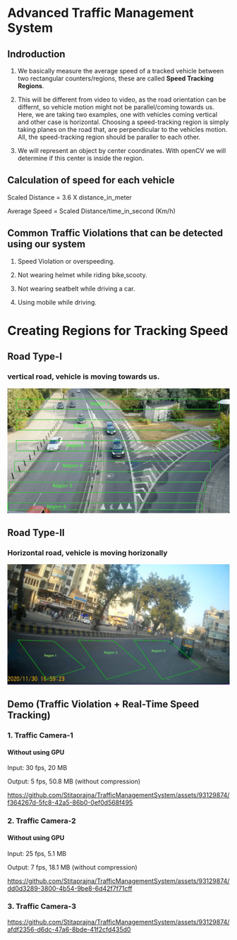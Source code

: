 # Advanced Traffic Management System 

## Indroduction

1. We basically measure the average speed of a tracked vehicle between two rectangular counters/regions, these are called **Speed Tracking Regions**. 


2. This will be different from video to video, as the road orientation can be differnt, so vehicle motion might not be parallel/coming towards us. Here, we are taking two examples, one    with vehicles coming vertical and other case is horizontal. Choosing a speed-tracking region is simply taking planes on the road that, are perpendicular to the vehicles motion. All,    the speed-tracking region should be paraller to each other.


3. We will represent an object by center coordinates. With openCV we will determine if this center is inside the region.


## Calculation of speed for each vehicle

   Scaled Distance = 3.6 X distance_in_meter
   
   Average Speed  = Scaled Distance/time_in_second (Km/h) 
   
## Common Traffic Violations that can be detected using our system

1. Speed Violation or overspeeding.
   
2. Not wearing helmet while riding bike,scooty.
   
3. Not wearing seatbelt while driving a car.

4. Using mobile while driving.
   
# Creating Regions for Tracking Speed 
   ## Road Type-I
   
   ### vertical road, vehicle is moving towards us.
   ![](https://github.com/Stitaprajna/TrafficManagementSystem/blob/main/screenshots/speed-tracking-region-1.jpg)


## Road Type-II

   ### Horizontal road, vehicle is moving horizonally
   ![](https://github.com/Stitaprajna/TrafficManagementSystem/blob/main/screenshots/speed-tracking-region-2.jpg)


## Demo (Traffic Violation + Real-Time Speed Tracking)

### 1. Traffic Camera-1

#### Without using GPU

Input: 30 fps, 20 MB

Output: 5 fps, 50.8 MB (without compression)

https://github.com/Stitaprajna/TrafficManagementSystem/assets/93129874/f364267d-5fc8-42a5-86b0-0ef0d568f495

### 2. Traffic Camera-2

#### Without using GPU

Input: 25 fps, 5.1 MB

Output: 7 fps, 18.1 MB (without compression)

https://github.com/Stitaprajna/TrafficManagementSystem/assets/93129874/dd0d3289-3800-4b54-9be8-6d42f7f71cff

### 3. Traffic Camera-3

https://github.com/Stitaprajna/TrafficManagementSystem/assets/93129874/afdf2356-d6dc-47a6-8bde-41f2cfd435d0



